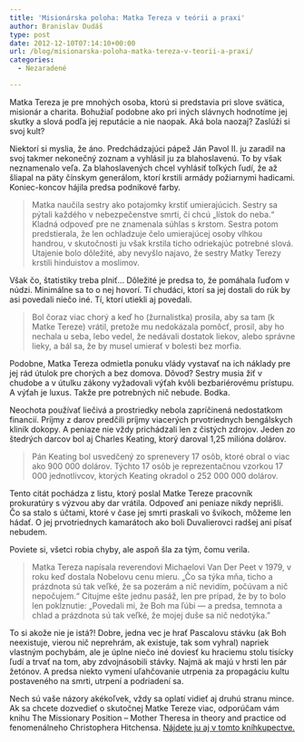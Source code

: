 ```yaml
---
title: 'Misionárska poloha: Matka Tereza v teórii a praxi'
author: Branislav Dudáš
type: post
date: 2012-12-10T07:14:10+00:00
url: /blog/misionarska-poloha-matka-tereza-v-teorii-a-praxi/
categories:
  - Nezaradené

---
```

Matka Tereza je pre mnohých osoba, ktorú si predstavia pri slove svätica, misionár a charita. Bohužiaľ podobne ako pri iných slávnych hodnotíme jej skutky a slová podľa jej reputácie a nie naopak. Aká bola naozaj? Zaslúži si svoj kult?

Niektorí si myslia, že áno. Predchádzajúci pápež Ján Pavol II. ju zaradil na svoj takmer nekonečný zoznam a vyhlásil ju za blahoslavenú. To by však neznamenalo veľa. Za blahoslavených chcel vyhlásiť toľkých ľudí, že až šliapal na päty čínskym generálom, ktorí krstili armády požiarnymi hadicami. Koniec-koncov hájila predsa podnikové farby.

> Matka naučila sestry ako potajomky krstiť umierajúcich. Sestry sa pýtali každého v nebezpečenstve smrti, či chcú &#8222;lístok do neba.&#8220; Kladná odpoveď pre ne znamenala súhlas s krstom. Sestra potom predstierala, že len ochladzuje čelo umierajúcej osoby vlhkou handrou, v skutočnosti ju však krstila ticho odriekajúc potrebné slová. Utajenie bolo dôležité, aby nevyšlo najavo, že sestry Matky Terezy krstili hinduistov a moslimov.

Však čo, štatistiky treba plniť… Dôležité je predsa to, že pomáhala ľuďom v núdzi. Minimálne sa to o nej hovorí. Tí chudáci, ktorí sa jej dostali do rúk by asi povedali niečo iné. Tí, ktorí utiekli aj povedali.

> Bol čoraz viac chorý a keď ho (žurnalistka) prosila, aby sa tam (k Matke Tereze) vrátil, pretože mu nedokázala pomôcť, prosil, aby ho nechala u seba, lebo vedel, že nedávali dostatok liekov, alebo správne lieky, a bál sa, že by musel umierať v bolesti bez morfia.

Podobne, Matka Tereza odmietla ponuku vlády vystavať na ich náklady pre jej rád útulok pre chorých a bez domova. Dôvod? Sestry musia žiť v chudobe a v útulku zákony vyžadovali výťah kvôli bezbariérovému prístupu. A výťah je luxus. Takže pre potrebných nič nebude. Bodka.

Neochota používať liečivá a prostriedky nebola zapríčinená nedostatkom financií. Príjmy z darov predčili príjmy viacerých prvotriednych bengálskych kliník dokopy. A peniaze nie vždy prichádzali len z čistých zdrojov. Jeden zo štedrých darcov bol aj Charles Keating, ktorý daroval 1,25 milióna dolárov.

> Pán Keating bol usvedčený zo sprenevery 17 osôb, ktoré obral o viac ako 900 000 dolárov. Týchto 17 osôb je reprezentačnou vzorkou 17 000 jednotlivcov, ktorých Keating okradol o 252 000 000 dolárov.

Tento citát pochádza z listu, ktorý poslal Matke Tereze pracovník prokuratúry s výzvou aby dar vrátila. Odpoveď ani peniaze nikdy neprišli. Čo sa stalo s účtami, ktoré v čase jej smrti praskali vo švíkoch, môžeme len hádať. O jej prvotriednych kamarátoch ako boli Duvalierovci radšej ani písať nebudem.

Poviete si, všetci robia chyby, ale aspoň šla za tým, čomu verila.

> Matka Tereza napísala reverendovi Michaelovi Van Der Peet v 1979, v roku keď dostala Nobelovu cenu mieru. &#8222;Čo sa týka mňa, ticho a prázdnota sú tak veľké, že sa pozerám a nič nevidím, počúvam a nič nepočujem.&#8220; Citujme ešte jednu pasáž, len pre prípad, že by to bolo len pokĺznutie: &#8222;Povedali mi, že Boh ma ľúbi — a predsa, temnota a chlad a prázdnota sú tak veľké, že mojej duše sa nič nedotýka.”

To si akože nie je istá?! Dobre, jedna vec je hrať Pascalovu stávku (ak Boh neexistuje, vierou nič neprehrám, ak existuje, tak som vyhral) napriek vlastným pochybám, ale je úplne niečo iné doviesť ku hraciemu stolu tisícky ľudí a trvať na tom, aby zdvojnásobili stávky. Najmä ak majú v hrsti len pár žetónov. A predsa niekto vymení uľahčovanie utrpenia za propagáciu kultu postaveného na smrti, utrpení a podriadení sa.

Nech sú vaše názory akékoľvek, vždy sa oplatí vidieť aj druhú stranu mince. Ak sa chcete dozvedieť o skutočnej Matke Tereze viac, odporúčam vám knihu The Missionary Position &#8211; Mother Theresa in theory and practice od fenomenálneho Christophera Hitchensa. <a title="hitchens" href="http://www.bookdepository.com/Missionary-Position-Christopher-Hitchens/9781455523009" target="_blank">Nájdete ju aj v tomto kníhkupectve.</a>